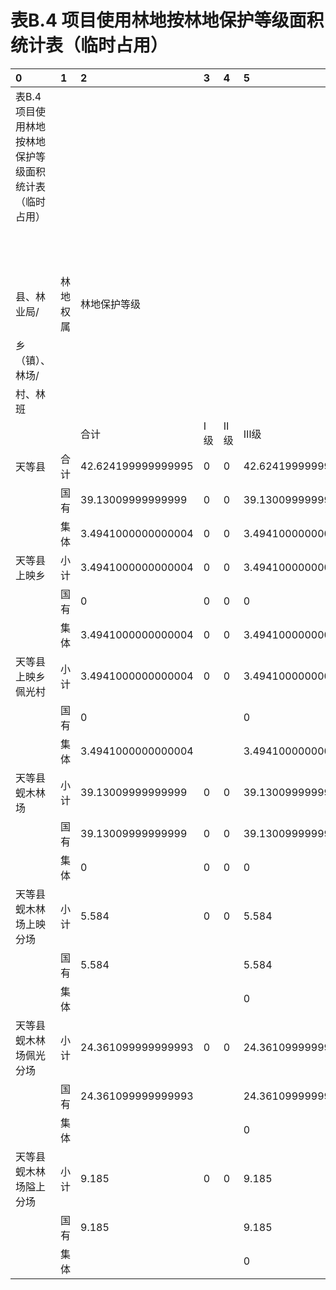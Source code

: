 # 表B.4  项目使用林地按林地保护等级面积统计表（临时占用）

|0|1|2|3|4|5|6|
|:--------------------------------------------------------|:---------|:-------------------|:----|:----|:-------------------|:----------|
|表B.4  项目使用林地按林地保护等级面积统计表（临时占用）|||||||
|||||||单位：hm²|
|县、林业局/|林地权属|林地保护等级|||||
|乡（镇）、林场/|||||||
|村、林班|||||||
|||合计|Ⅰ级|Ⅱ级|Ⅲ级|Ⅳ级|
|天等县|合计|42.624199999999995|0|0|42.624199999999995|0|
||国有|39.13009999999999|0|0|39.13009999999999|0|
||集体|3.4941000000000004|0|0|3.4941000000000004|0|
|天等县上映乡|小计|3.4941000000000004|0|0|3.4941000000000004|0|
||国有|0|0|0|0|0|
||集体|3.4941000000000004|0|0|3.4941000000000004|0|
|天等县上映乡佩光村|小计|3.4941000000000004|0|0|3.4941000000000004|0|
||国有|0|||0||
||集体|3.4941000000000004|||3.4941000000000004||
|天等县蚬木林场|小计|39.13009999999999|0|0|39.13009999999999|0|
||国有|39.13009999999999|0|0|39.13009999999999|0|
||集体|0|0|0|0|0|
|天等县蚬木林场上映分场|小计|5.584|0|0|5.584|0|
||国有|5.584|||5.584||
||集体||||0||
|天等县蚬木林场佩光分场|小计|24.361099999999993|0|0|24.361099999999993|0|
||国有|24.361099999999993|||24.361099999999993||
||集体||||0||
|天等县蚬木林场隘上分场|小计|9.185|0|0|9.185|0|
||国有|9.185|||9.185||
||集体||||0||